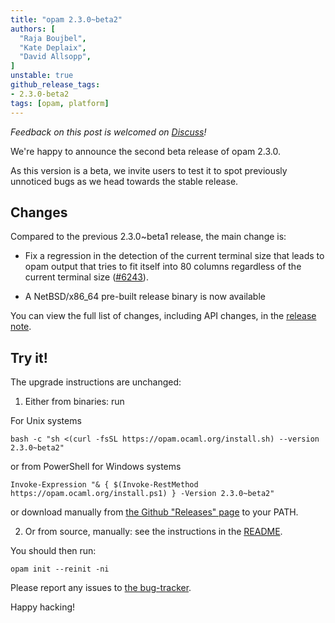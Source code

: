 ```yaml
---
title: "opam 2.3.0~beta2"
authors: [
  "Raja Boujbel",
  "Kate Deplaix",
  "David Allsopp",
]
unstable: true
github_release_tags:
- 2.3.0-beta2
tags: [opam, platform]
---
```


_Feedback on this post is welcomed on [Discuss](https://discuss.ocaml.org/t/ann-opam-2-3-0-beta2/15496)!_

We're happy to announce the second beta release of opam 2.3.0.

As this version is a beta, we invite users to test it to spot previously
unnoticed bugs as we head towards the stable release.

## Changes

Compared to the previous 2.3.0~beta1 release, the main change is:

* Fix a regression in the detection of the current terminal size that leads to opam output that tries to fit itself into 80 columns regardless of the current terminal size ([#6243](https://github.com/ocaml/opam/issues/6243)).

* A NetBSD/x86_64 pre-built release binary is now available

You can view the full list of changes, including API changes, in the
[release note](https://github.com/ocaml/opam/releases/tag/2.3.0-beta2).

## Try it!

The upgrade instructions are unchanged:

1. Either from binaries: run

For Unix systems
```
bash -c "sh <(curl -fsSL https://opam.ocaml.org/install.sh) --version 2.3.0~beta2"
```
or from PowerShell for Windows systems
```
Invoke-Expression "& { $(Invoke-RestMethod https://opam.ocaml.org/install.ps1) } -Version 2.3.0~beta2"
```
or download manually from [the Github "Releases" page](https://github.com/ocaml/opam/releases/tag/2.3.0-beta2) to your PATH.

2. Or from source, manually: see the instructions in the [README](https://github.com/ocaml/opam/tree/2.3.0-beta2#compiling-this-repo).


You should then run:
```
opam init --reinit -ni
```


Please report any issues to [the bug-tracker](https://github.com/ocaml/opam/issues).

Happy hacking!
